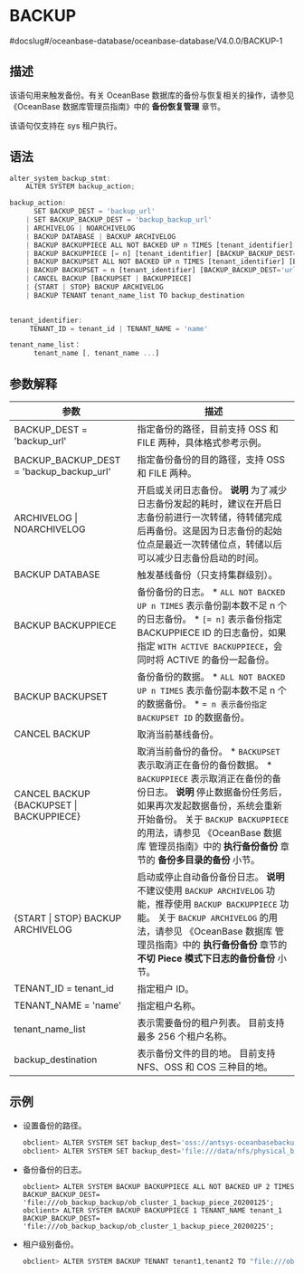BACKUP 
===========================
#docslug#/oceanbase-database/oceanbase-database/V4.0.0/BACKUP-1


描述 
-----------------------

该语句用来触发备份。有关 OceanBase 数据库的备份与恢复相关的操作，请参见《OceanBase 数据库管理员指南》中的 **备份恢复管理** 章节。

该语句仅支持在 sys 租户执行。

语法 
-----------------------

```javascript
alter_system_backup_stmt:
    ALTER SYSTEM backup_action;

backup_action:
      SET BACKUP_DEST = 'backup_url' 
    | SET BACKUP_BACKUP_DEST = 'backup_backup_url'
    | ARCHIVELOG | NOARCHIVELOG
    | BACKUP DATABASE | BACKUP ARCHIVELOG
    | BACKUP BACKUPPIECE ALL NOT BACKED UP n TIMES [tenant_identifier] [BACKUP_BACKUP_DEST='url']
    | BACKUP BACKUPPIECE [= n] [tenant_identifier] [BACKUP_BACKUP_DEST='url'] [WITH ACTIVE BACKUPPIECE]
    | BACKUP BACKUPSET ALL NOT BACKED UP n TIMES [tenant_identifier] [BACKUP_BACKUP_DEST='url']
    | BACKUP BACKUPSET = n [tenant_identifier] [BACKUP_BACKUP_DEST='url']
    | CANCEL BACKUP [BACKUPSET | BACKUPPIECE]
    | {START | STOP} BACKUP ARCHIVELOG
    | BACKUP TENANT tenant_name_list TO backup_destination
   

tenant_identifier:
     TENANT_ID = tenant_id | TENANT_NAME = 'name'

tenant_name_list：
      tenant_name [, tenant_name ...]
```



参数解释 
-------------------------



|                  **参数**                  |                                                                                                                                                                     **描述**                                                                                                                                                                     |
|------------------------------------------|------------------------------------------------------------------------------------------------------------------------------------------------------------------------------------------------------------------------------------------------------------------------------------------------------------------------------------------------|
| BACKUP_DEST = 'backup_url'               | 指定备份的路径，目前支持 OSS 和 FILE 两种，具体格式参考示例。                                                                                                                                                                                                                                                                                                           |
| BACKUP_BACKUP_DEST = 'backup_backup_url' | 指定备份备份的目的路径，支持 OSS 和 FILE 两种。                                                                                                                                                                                                                                                                                                                  |
| ARCHIVELOG \| NOARCHIVELOG               | 开启或关闭日志备份。 **说明**  为了减少日志备份发起的耗时，建议在开启日志备份前进行一次转储，待转储完成后再备份。这是因为日志备份的起始位点是最近一次转储位点，转储以后可以减少日志备份启动的时间。                                                                                                                                                                                                          |
| BACKUP DATABASE                          | 触发基线备份（只支持集群级别）。                                                                                                                                                                                                                                                                                                                               |
| BACKUP BACKUPPIECE                       | 备份备份的日志。 * `ALL NOT BACKED UP n TIMES` 表示备份副本数不足 n 个的日志备份。   * `[= n]` 表示备份指定 BACKUPPIECE ID 的日志备份，如果指定 `WITH ACTIVE BACKUPPIECE`，会同时将 ACTIVE 的备份一起备份。                                                                                      |
| BACKUP BACKUPSET                         | 备份备份的数据。 * `ALL NOT BACKED UP n TIMES` 表示备份副本数不足 n 个的数据备份。   * `= n 表示备份指定 BACKUPSET ID` 的数据备份。                                                                                                                                             |
| CANCEL BACKUP                            | 取消当前基线备份。                                                                                                                                                                                                                                                                                                                                      |
| CANCEL BACKUP {BACKUPSET \| BACKUPPIECE} | 取消当前备份的备份。 * `BACKUPSET` 表示取消正在备份的备份数据。   * `BACKUPPIECE` 表示取消正在备份的备份日志。    **说明**  停止数据备份任务后，如果再次发起数据备份，系统会重新开始备份。 关于 `BACKUP BACKUPPIECE` 的用法，请参见 《OceanBase 数据库 管理员指南》中的 **执行备份备份** 章节的 **备份多目录的备份** 小节。 |
| {START \| STOP} BACKUP ARCHIVELOG        | 启动或停止自动备份备份日志。 **说明**  不建议使用 `BACKUP ARCHIVELOG` 功能，推荐使用 `BACKUP BACKUPPIECE` 功能。 关于 `BACKUP ARCHIVELOG` 的用法，请参见 《OceanBase 数据库 管理员指南》中的 **执行备份备份** 章节的 **不切 Piece 模式下日志的备份备份** 小节。                                                                                                            |
| TENANT_ID = tenant_id                    | 指定租户 ID。                                                                                                                                                                                                                                                                                                                                       |
| TENANT_NAME = 'name'                     | 指定租户名称。                                                                                                                                                                                                                                                                                                                                        |
| tenant_name_list                         | 表示需要备份的租户列表。 目前支持最多 256 个租户名称。                                                                                                                                                                                                                                                                                                 |
| backup_destination                       | 表示备份文件的目的地。 目前支持 NFS、OSS 和 COS 三种目的地。                                                                                                                                                                                                                                                                                          |



示例 
-----------------------

* 设置备份的路径。

  ```javascript
  obclient> ALTER SYSTEM SET backup_dest='oss://antsys-oceanbasebackup/backup_dir?host=xxx&access_id=xxx&access_key=xxx';
  obclient> ALTER SYSTEM SET backup_dest='file:///data/nfs/physical_backup_dir';
  ```

  

* 备份备份的日志。

  ```unknow
  obclient> ALTER SYSTEM BACKUP BACKUPPIECE ALL NOT BACKED UP 2 TIMES BACKUP_BACKUP_DEST= 'file:///ob_backup_backup/ob_cluster_1_backup_piece_20200125';
  obclient> ALTER SYSTEM BACKUP BACKUPPIECE 1 TENANT_NAME tenant_1 BACKUP_BACKUP_DEST= 'file:///ob_backup_backup/ob_cluster_1_backup_piece_20200225';
  ```

  

* 租户级别备份。

  ```javascript
  obclient> ALTER SYSTEM BACKUP TENANT tenant1,tenant2 TO "file:///ob_backup/";
  ```

  



